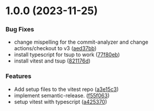 # 1.0.0 (2023-11-25)


### Bug Fixes

* change mispelling for the commit-analyzer and change actions/checkout to v3 ([aed37bb](https://github.com/louiss0/template-tsup/commit/aed37bb291173a1849e2d3d6d25fb867f6aa9a87))
* install typescript for tsup to work ([77f80eb](https://github.com/louiss0/template-tsup/commit/77f80eb29d778d0ef8d954fbcddf4d2ab71a7b53))
* install vitest and tsup ([821176d](https://github.com/louiss0/template-tsup/commit/821176dead28720002674c4b034f5d5b76a58012))


### Features

* Add setup files to the vitest repo ([a3e15c3](https://github.com/louiss0/template-tsup/commit/a3e15c39f72d30a2198312cd7eab2c39678c1cc0))
* implement semantic-release. ([f55f063](https://github.com/louiss0/template-tsup/commit/f55f063cfc2288b6e764700dce1edb34162d7751))
* setup vitest with typescript ([a425370](https://github.com/louiss0/template-tsup/commit/a4253709d0e5b1d20dcd99b66552dcaf429a3808))

